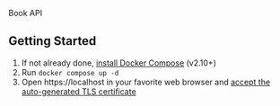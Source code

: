 Book API

## Getting Started

1. If not already done, [install Docker Compose](https://docs.docker.com/compose/install/) (v2.10+)
2. Run `docker compose up -d`
3. Open https://localhost in your favorite web browser and [accept the auto-generated TLS certificate](https://stackoverflow.com/a/15076602/1352334)
